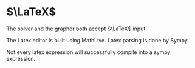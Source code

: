 # $\LaTeX$

The solver and the grapher both accept $\LaTeX$ input

The Latex editor is built using MathLive. Latex parsing is done by Sympy.

Not every latex expression will successfully compile into a sympy expression. 